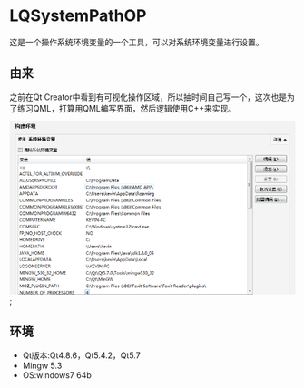 # LQSystemPathOP

这是一个操作系统环境变量的一个工具，可以对系统环境变量进行设置。

## 由来

之前在Qt Creator中看到有可视化操作区域，所以抽时间自己写一个，这次也是为了练习QML，打算用QML编写界面，然后逻辑使用C++来实现。

![](/LQSystemPathOP/screen/1.png);

## 环境
- Qt版本:Qt4.8.6，Qt5.4.2，Qt5.7
- Mingw 5.3
- OS:windows7 64b
